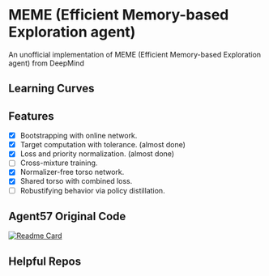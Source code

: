# MEME (Efficient Memory-based Exploration agent)
An unofficial implementation of MEME (Efficient Memory-based Exploration agent) from DeepMind

## Learning Curves

## Features

- [X] Bootstrapping with online network.
- [X] Target computation with tolerance. (almost done)
- [X] Loss and priority normalization. (almost done)
- [ ] Cross-mixture training.
- [x] Normalizer-free torso network.
- [X] Shared torso with combined loss.
- [ ] Robustifying behavior via policy distillation.

## Agent57 Original Code

[![Readme Card](https://github-readme-stats.vercel.app/api/pin/?username=YHL04&repo=agent57)](https://github.com/YHL04/agent57)

## Helpful Repos
